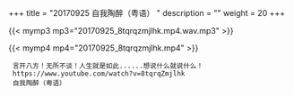 +++
title = "20170925  自我陶醉（粤语） "
description = ""
weight = 20
+++

{{< mymp3 mp3="20170925_8tqrqzmjlhk.mp4.wav.mp3" >}}

{{< mymp4 mp4="20170925_8tqrqzmjlhk.mp4" >}}

     言开八方！无所不谈！人生就是如此......想说什么就说什么！ 
     https://www.youtube.com/watch?v=8tqrqZmjlhk 
     自我陶醉（粤语） 
